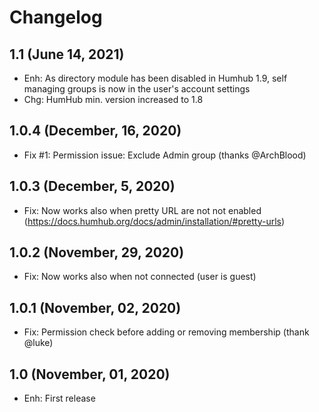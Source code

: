 Changelog
=========

1.1 (June 14, 2021)
--------------------
- Enh: As directory module has been disabled in Humhub 1.9, self managing groups is now in the user's account settings
- Chg: HumHub min. version increased to 1.8


1.0.4 (December, 16, 2020)
--------------------
- Fix #1: Permission issue: Exclude Admin group (thanks @ArchBlood)


1.0.3 (December, 5, 2020)
--------------------
- Fix: Now works also when pretty URL are not not enabled (https://docs.humhub.org/docs/admin/installation/#pretty-urls)


1.0.2 (November, 29, 2020)
--------------------
- Fix: Now works also when not connected (user is guest)


1.0.1 (November, 02, 2020)
--------------------
- Fix: Permission check before adding or removing membership (thank @luke)


1.0 (November, 01, 2020)
--------------------
- Enh: First release